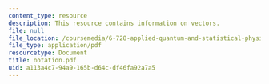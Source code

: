 ```yaml
---
content_type: resource
description: This resource contains information on vectors.
file: null
file_location: /coursemedia/6-728-applied-quantum-and-statistical-physics-fall-2006/a113a4c794a9165bd64cdf46fa92a7a5_notation.pdf
file_type: application/pdf
resourcetype: Document
title: notation.pdf
uid: a113a4c7-94a9-165b-d64c-df46fa92a7a5
---
```

